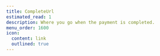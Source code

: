 ```yaml
---
title: CompleteUrl
estimated_read: 1
description: Where you go when the payment is completed.
menu_order: 1600
icon:
  content: link
  outlined: true
---
```

